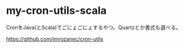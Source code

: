 # my-cron-utils-scala

CronをJava(とScala)でごにょごにょするやつ。Quartzとか書式も選べる。

https://github.com/jmrozanec/cron-utils
